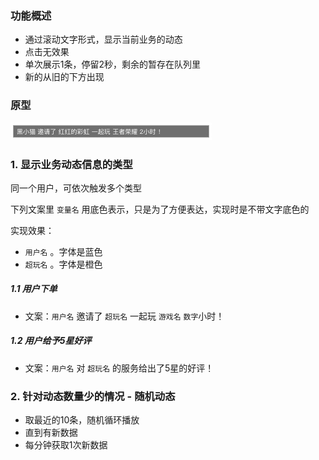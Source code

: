 ### 功能概述
* 通过滚动文字形式，显示当前业务的动态
* 点击无效果
* 单次展示1条，停留2秒，剩余的暂存在队列里
* 新的从旧的下方出现


### 原型
![](img/模块-系统动态.jpg)

### 1. 显示业务动态信息的类型
同一个用户，可依次触发多个类型

下列文案里 `变量名` 用底色表示，只是为了方便表达，实现时是不带文字底色的

实现效果：

* `用户名` 。字体是蓝色  
* `超玩名` 。字体是橙色

##### 1.1 用户下单
* 文案：`用户名` 邀请了 `超玩名` 一起玩 `游戏名` `数字`小时！

##### 1.2 用户给予5星好评
* 文案：`用户名` 对 `超玩名` 的服务给出了5星的好评！

### 2. 针对动态数量少的情况 - 随机动态
* 取最近的10条，随机循环播放
* 直到有新数据
* 每分钟获取1次新数据